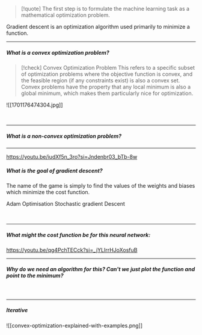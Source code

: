 > [!quote] The first step is to formulate the machine learning task as a mathematical optimization problem. 

Gradient descent is an optimization algorithm used primarily to minimize a function.

---

##### What is a convex optimization problem? 

> [!check] Convex Optimization Problem
> This refers to a specific subset of optimization problems where the objective function is convex, and the feasible region (if any constraints exist) is also a convex set. Convex problems have the property that any local minimum is also a global minimum, which makes them particularly nice for optimization.


![[1701176474304.jpg]]


<br>

---

##### What is a non-convex optimization problem? 

---

https://youtu.be/iudXf5n_3ro?si=Jndenbr03_bTb-8w
##### What is the goal of gradient descent? 

The name of the game is simply to find the values of the weights and biases which minimize the cost function. 

Adam Optimisation
Stochastic gradient Descent

<br>

---

##### What might the cost function be for this neural network: 

https://youtu.be/qg4PchTECck?si=_jYLIrrHJoXosfuB
<br>

---

##### Why do we need an algorithm for this? Can't we just plot the function and point to the minimum? 




<br>

--- 

##### Iterative

![[convex-optimization-explained-with-examples.png]]